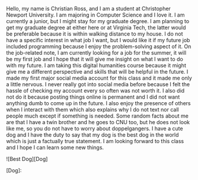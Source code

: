 Hello, my name is Christian Ross, and I am a student at Christopher Newport University. I am majoring in Computer Science and I love it. I am currently a junior, but I might stay
for my graduate degree. I am planning to get my graduate degree at either here or at Virginia Tech, the latter would be preferable because it is within walking distance to my house. I do not have a specific interest in what job I want, but I would like it if my future job included programming because I enjoy the problem-solving aspect of it. On the
job-related note, I am currently looking for a job for the summer, it will be my first job and I hope that it will give me insight on what I want to do with my future.
I am taking this digital humanities course because it might give me a different perspective and skills that will be helpful in the future. I made my first major social media
account for this class and it made me only a little nervous. I never really got into social media before because I felt the hassle of checking my account every so often was
not worth it. I also did not do it because posting things online is permanent and I did not want anything dumb to come up in the future. I also enjoy the presence of others
when I interact with them which also explains why I do not text nor call people much except if something is needed. Some random facts about me are that I have a twin brother
and he goes to CNU too, but he does not look like me, so you do not have to worry about doppelgangers. I have a cute dog and I have the duty to say that my dog is the best dog
in the world which is just a factually true statement. I am looking forward to this class and I hope I can learn some new things.


![Best Dog][Dog]

[Dog]:
